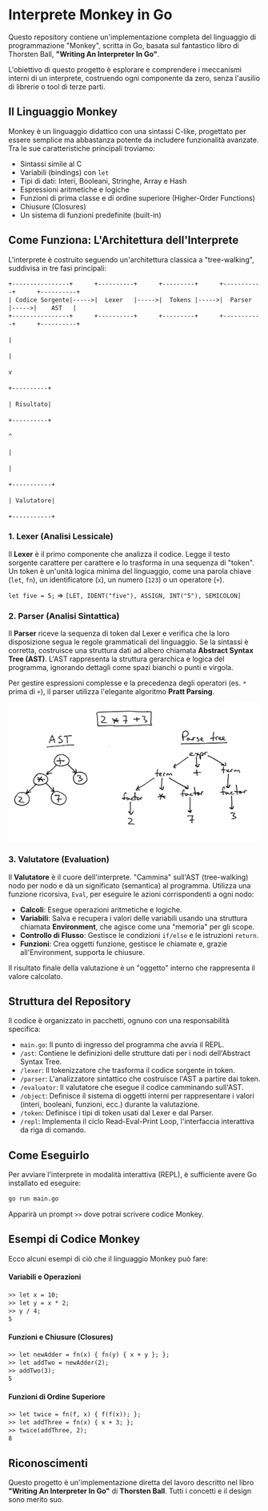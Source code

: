 # Interprete Monkey in Go

Questo repository contiene un'implementazione completa del linguaggio di programmazione "Monkey", scritta in Go, basata sul fantastico libro di Thorsten Ball, **"Writing An Interpreter In Go"**.

L'obiettivo di questo progetto è esplorare e comprendere i meccanismi interni di un interprete, costruendo ogni componente da zero, senza l'ausilio di librerie o tool di terze parti.

## Il Linguaggio Monkey

Monkey è un linguaggio didattico con una sintassi C-like, progettato per essere semplice ma abbastanza potente da includere funzionalità avanzate. Tra le sue caratteristiche principali troviamo:
- Sintassi simile al C
- Variabili (bindings) con `let`
- Tipi di dati: Interi, Booleani, Stringhe, Array e Hash
- Espressioni aritmetiche e logiche
- Funzioni di prima classe e di ordine superiore (Higher-Order Functions)
- Chiusure (Closures)
- Un sistema di funzioni predefinite (built-in)

## Come Funziona: L'Architettura dell'Interprete

L'interprete è costruito seguendo un'architettura classica a "tree-walking", suddivisa in tre fasi principali:

```
+----------------+      +----------+      +---------+      +-----------+      +----------+
| Codice Sorgente|----->|  Lexer   |----->|  Tokens |----->|  Parser   |----->|    AST   |
+----------------+      +----------+      +---------+      +-----------+      +----------+
                                                                                  |
                                                                                  |
                                                                                  v
                                                                            +----------+
                                                                            | Risultato|
                                                                            +----------+
                                                                                  ^
                                                                                  |
                                                                                  |
                                                                            +-----------+
                                                                            | Valutatore|
                                                                            +-----------+
```

### 1. Lexer (Analisi Lessicale)
Il **Lexer** è il primo componente che analizza il codice. Legge il testo sorgente carattere per carattere e lo trasforma in una sequenza di "token". Un token è un'unità logica minima del linguaggio, come una parola chiave (`let`, `fn`), un identificatore (`x`), un numero (`123`) o un operatore (`+`).

`let five = 5;`  =>  `[LET, IDENT("five"), ASSIGN, INT("5"), SEMICOLON]`

### 2. Parser (Analisi Sintattica)
Il **Parser** riceve la sequenza di token dal Lexer e verifica che la loro disposizione segua le regole grammaticali del linguaggio. Se la sintassi è corretta, costruisce una struttura dati ad albero chiamata **Abstract Syntax Tree (AST)**. L'AST rappresenta la struttura gerarchica e logica del programma, ignorando dettagli come spazi bianchi o punti e virgola.

Per gestire espressioni complesse e la precedenza degli operatori (es. `*` prima di `+`), il parser utilizza l'elegante algoritmo **Pratt Parsing**.

![AST](ast.png)





### 3. Valutatore (Evaluation)
Il **Valutatore** è il cuore dell'interprete. "Cammina" sull'AST (tree-walking) nodo per nodo e dà un significato (semantica) al programma. Utilizza una funzione ricorsiva, `Eval`, per eseguire le azioni corrispondenti a ogni nodo:
-   **Calcoli**: Esegue operazioni aritmetiche e logiche.
-   **Variabili**: Salva e recupera i valori delle variabili usando una struttura chiamata **Environment**, che agisce come una "memoria" per gli scope.
-   **Controllo di Flusso**: Gestisce le condizioni `if/else` e le istruzioni `return`.
-   **Funzioni**: Crea oggetti funzione, gestisce le chiamate e, grazie all'Environment, supporta le chiusure.

Il risultato finale della valutazione è un "oggetto" interno che rappresenta il valore calcolato.

## Struttura del Repository

Il codice è organizzato in pacchetti, ognuno con una responsabilità specifica:
-   `main.go`: Il punto di ingresso del programma che avvia il REPL.
-   `/ast`: Contiene le definizioni delle strutture dati per i nodi dell'Abstract Syntax Tree.
-   `/lexer`: Il tokenizzatore che trasforma il codice sorgente in token.
-   `/parser`: L'analizzatore sintattico che costruisce l'AST a partire dai token.
-   `/evaluator`: Il valutatore che esegue il codice camminando sull'AST.
-   `/object`: Definisce il sistema di oggetti interni per rappresentare i valori (interi, booleani, funzioni, ecc.) durante la valutazione.
-   `/token`: Definisce i tipi di token usati dal Lexer e dal Parser.
-   `/repl`: Implementa il ciclo Read-Eval-Print Loop, l'interfaccia interattiva da riga di comando.

## Come Eseguirlo

Per avviare l'interprete in modalità interattiva (REPL), è sufficiente avere Go installato ed eseguire:
```sh
go run main.go
```
Apparirà un prompt `>>` dove potrai scrivere codice Monkey.

## Esempi di Codice Monkey

Ecco alcuni esempi di ciò che il linguaggio Monkey può fare:

#### Variabili e Operazioni
```monkey
>> let x = 10;
>> let y = x * 2;
>> y / 4;
5
```

#### Funzioni e Chiusure (Closures)
```monkey
>> let newAdder = fn(x) { fn(y) { x + y }; };
>> let addTwo = newAdder(2);
>> addTwo(3);
5
```

#### Funzioni di Ordine Superiore
```monkey
>> let twice = fn(f, x) { f(f(x)); };
>> let addThree = fn(x) { x + 3; };
>> twice(addThree, 2);
8
```


## Riconoscimenti

Questo progetto è un'implementazione diretta del lavoro descritto nel libro **"Writing An Interpreter In Go"** di **Thorsten Ball**. Tutti i concetti e il design sono merito suo.
